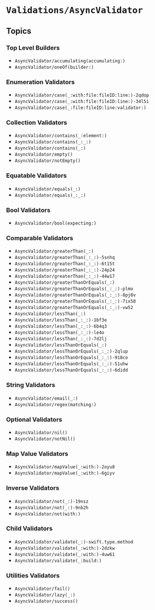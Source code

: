# ``Validations/AsyncValidator``

<!-- 
This file arranges the static methods on the `AsyncValidator` type for richer documentation experience. 
-->

## Topics

### Top Level Builders

- ``AsyncValidator/accumulating(accumulating:)``
- ``AsyncValidator/oneOf(builder:)``

### Enumeration Validators

- ``AsyncValidator/case(_:with:file:fileID:line:)-2qdop``
- ``AsyncValidator/case(_:with:file:fileID:line:)-34l5i``
- ``AsyncValidator/case(_:file:fileID:line:validator:)``

### Collection Validators

- ``AsyncValidator/contains(_:element:)``
- ``AsyncValidator/contains(_:_:)``
- ``AsyncValidator/contains(_:)``
- ``AsyncValidator/empty()``
- ``AsyncValidator/notEmpty()``

### Equatable Validators

- ``AsyncValidator/equals(_:)``
- ``AsyncValidator/equals(_:_:)``

### Bool Validators

- ``AsyncValidator/bool(expecting:)``

### Comparable Validators

- ``AsyncValidator/greaterThan(_:)``
- ``AsyncValidator/greaterThan(_:_:)-5snhq``
- ``AsyncValidator/greaterThan(_:_:)-6t15t``
- ``AsyncValidator/greaterThan(_:_:)-24p24``
- ``AsyncValidator/greaterThan(_:_:)-44w17``
- ``AsyncValidator/greaterThanOrEquals(_:)``
- ``AsyncValidator/greaterThanOrEquals(_:_:)-plmo``
- ``AsyncValidator/greaterThanOrEquals(_:_:)-8pj0v``
- ``AsyncValidator/greaterThanOrEquals(_:_:)-7ix58``
- ``AsyncValidator/greaterThanOrEquals(_:_:)-vw52``
- ``AsyncValidator/lessThan(_:)``
- ``AsyncValidator/lessThan(_:_:)-1bf3e``
- ``AsyncValidator/lessThan(_:_:)-6b4q3``
- ``AsyncValidator/lessThan(_:_:)-le4o``
- ``AsyncValidator/lessThan(_:_:)-7d2lj``
- ``AsyncValidator/lessThanOrEquals(_:)``
- ``AsyncValidator/lessThanOrEquals(_:_:)-2qlup``
- ``AsyncValidator/lessThanOrEquals(_:_:)-918co``
- ``AsyncValidator/lessThanOrEquals(_:_:)-51uhw``
- ``AsyncValidator/lessThanOrEquals(_:_:)-6didd``

### String Validators

- ``AsyncValidator/email(_:)``
- ``AsyncValidator/regex(matching:)``

### Optional Validators

- ``AsyncValidator/nil()``
- ``AsyncValidator/notNil()``

### Map Value Validators

- ``AsyncValidator/mapValue(_:with:)-2oyu8``
- ``AsyncValidator/mapValue(_:with:)-6giyv``

### Inverse Validators

- ``AsyncValidator/not(_:)-19nsz``
- ``AsyncValidator/not(_:)-9nb2h``
- ``AsyncValidator/not(with:)``

### Child Validators

- ``AsyncValidator/validate(_:)-swift.type.method``
- ``AsyncValidator/validate(_:with:)-2dzkw``
- ``AsyncValidator/validate(_:with:)-4uw61``
- ``AsyncValidator/validate(_:build:)``

### Utilities Validators

- ``AsyncValidator/fail()``
- ``AsyncValidator/lazy(_:)``
- ``AsyncValidator/success()``
